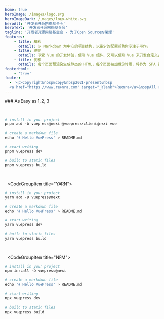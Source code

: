 ```yaml
---
home: true
heroImage: /images/logo.svg
heroImageDark: /images/logo-white.svg
heroAlt: '开发者开源网络基金会'
heroText: '开发者开源网络基金会'
tagline: '开发者开源网络基金会 - 为了Open Source的荣耀'
features:
    - title: 精彩
      details: 以 Markdown 为中心的项目结构，以最少的配置帮助你专注于写作。
    - title: 绝妙
      details: 享受 Vue 的开发体验，使用 Vue 组件，又可以使用 Vue 来开发自定义主题。
    - title: 优雅
      details: 每个页面预渲染生成静态的 HTML，每个页面被加载的时候，将作为 SPA 运行。
footerHtml:
    - 'true'
footer:
  - '<p>Copyright&nbsp&copy&nbsp2021-present&nbsp
  <a href="https://www.reonra.com" target="_blank">Reonra</a>&nbspAll rights reserved<br>本网站使用&nbsp<a href="https://v2.vuepress.vuejs.org/zh/" target="_blank">VuePress</a>&nbsp搭建&nbsp托管于<a href="https://github.com/" target="_blank">GitHub</a></p>'
---
```

### As Easy as 1, 2, 3 
  
 <CodeGroup> 
   <CodeGroupItem title="PNPM" active> 
  
 ```bash 
 # install in your project 
 pnpm add -D vuepress@next @vuepress/client@next vue 
  
 # create a markdown file 
 echo '# Hello VuePress' > README.md 
  
 # start writing 
 pnpm vuepress dev 
  
 # build to static files 
 pnpm vuepress build 
 ``` 
  
   </CodeGroupItem> 
  
   <CodeGroupItem title="YARN"> 
  
 ```bash 
 # install in your project 
 yarn add -D vuepress@next 
  
 # create a markdown file 
 echo '# Hello VuePress' > README.md 
  
 # start writing 
 yarn vuepress dev 
  
 # build to static files 
 yarn vuepress build 
 ``` 
  
   </CodeGroupItem> 
  
   <CodeGroupItem title="NPM"> 
    
 ```bash 
 # install in your project 
 npm install -D vuepress@next 
  
 # create a markdown file 
 echo '# Hello VuePress' > README.md 
  
 # start writing 
 npx vuepress dev 
  
 # build to static files 
 npx vuepress build 
 ``` 
  
   </CodeGroupItem> 
 </CodeGroup>


